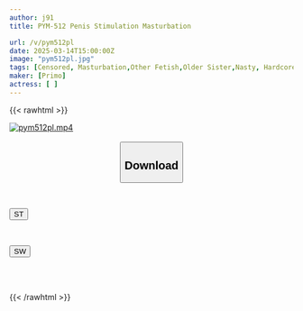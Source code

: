 ```yaml
---
author: j91
title: PYM-512 Penis Stimulation Masturbation

url: /v/pym512pl
date: 2025-03-14T15:00:00Z
image: "pym512pl.jpg"
tags: [Censored, Masturbation,Other Fetish,Older Sister,Nasty, Hardcore,Finger Fuck]
maker: [Primo]
actress: [ ]
---
```



{{< rawhtml >}}

<div class="video" data-videoid="8zrkwO4OZ7uomQJ">
    <a href="javascript:;">
        <img src="/v/pym512pl/pym512pl.jpg" width="WIDTH" height="HEIGHT" alt="pym512pl.mp4" loading="lazy">
    </a>
</div>

<script type="text/javascript" src="https://j91.asia/asset/on-demand-st.js"></script>

<br>
  <link rel="stylesheet" href="https://j91.asia/asset/bs5.css">
  
  <center>
  <button class="btn btn-primary" type="button" data-bs-toggle="collapse" data-bs-target=".multi-collapse" aria-expanded="false" aria-controls="multiCollapseExample1 multiCollapseExample2"><h2>Download</h2></button></center>
</p>
<div class="row">
  <div class="col">
    <div class="collapse multi-collapse" id="multiCollapseExample1">
      <div class="card card-body">
	      	      <br>
<div class="buttons">  
<p><a href="/v/pym512pl/st.html" target="_blank"><button class="btn-hover color-3"><i class="fa fa-download"></i> ST</button></a></p></div>
    </div>
  </div>
</div>
  <div class="col">
    <div class="collapse multi-collapse" id="multiCollapseExample2">
      <div class="card card-body">
	      <br>
<div class="buttons">
<p><a href="/v/pym512pl/sw.html" target="_blank"><button class="btn-hover color-2"><i class="fa fa-download"></i> SW</button></a></p></div>
<br><br>
      </div>
    </div>
  </div>
</div>

{{< /rawhtml >}}